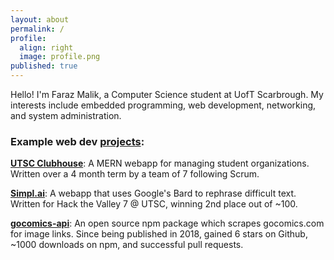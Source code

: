 ```yaml
---
layout: about
permalink: /
profile:
  align: right
  image: profile.png
published: true
---
```


Hello! I'm Faraz Malik, a Computer Science student at UofT Scarbrough. My interests include embedded programming, web development, networking, and system administration.
### Example web dev [projects](/projects):

**[UTSC Clubhouse](/projects/clubhouse)**: A MERN webapp for managing student organizations. Written over a 4 month term by a team of 7 following Scrum.

**[Simpl.ai](/projects/simplai)**: A webapp that uses Google's Bard to rephrase difficult text. Written for Hack the Valley 7 @ UTSC, winning 2nd place out of ~100.

**[gocomics-api](/projects/gocomics)**: An open source npm package which scrapes gocomics.com for image links. Since being published in 2018, gained 6 stars on Github, ~1000 downloads on npm, and successful pull requests.